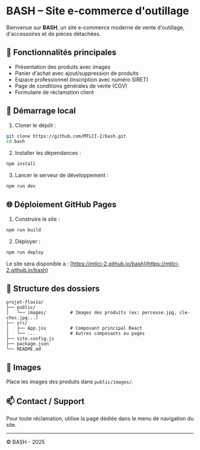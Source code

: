 # BASH – Site e-commerce d'outillage

Bienvenue sur **BASH**, un site e-commerce moderne de vente d'outillage, d'accessoires et de pièces détachées.

## 🔧 Fonctionnalités principales
- Présentation des produits avec images
- Panier d'achat avec ajout/suppression de produits
- Espace professionnel (inscription avec numéro SIRET)
- Page de conditions générales de vente (CGV)
- Formulaire de réclamation client

## 🚀 Démarrage local

1. Cloner le dépôt :
```bash
git clone https://github.com/MTLCI-2/bash.git
cd bash
```

2. Installer les dépendances :
```bash
npm install
```

3. Lancer le serveur de développement :
```bash
npm run dev
```

## 🌐 Déploiement GitHub Pages

1. Construire le site :
```bash
npm run build
```

2. Déployer :
```bash
npm run deploy
```

Le site sera disponible à : [https://mtlci-2.github.io/bash](https://mtlci-2.github.io/bash)

## 📁 Structure des dossiers
```
projet-flavio/
├── public/
│   └── images/         # Images des produits (ex: perceuse.jpg, cle-choc.jpg...)
├── src/
│   ├── App.jsx         # Composant principal React
│   └── ...             # Autres composants ou pages
├── vite.config.js
├── package.json
└── README.md
```

## 📸 Images
Place les images des produits dans `public/images/`.

## 📫 Contact / Support
Pour toute réclamation, utilise la page dédiée dans le menu de navigation du site.

---
© BASH - 2025
